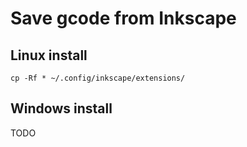 # Save gcode from Inkscape

## Linux install

```console
cp -Rf * ~/.config/inkscape/extensions/
```

## Windows install

TODO
